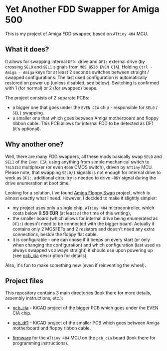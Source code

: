 # Yet Another FDD Swapper for Amiga 500

This is my project of Amiga FDD swapper, based on `ATtiny 404` MCU. 

## What it does?

It allows for swapping internal `DF0:` drive and `DF1:` external drive (by crossing `SEL0` and `SEL1` signals from `MOS 8520 EVEN CIA`). Holding `Ctrl - Amiga - Amiga` keys for at least 2 seconds switches between straight / swapped configurations. The last used configuration is automatically restored on power up (unless disabled, see below). Switching is confirmed with 1 (for normal) or 2 (for swapped) beeps.

The project consists of 2 separate PCBs:

* a bigger one that goes under the `EVEN CIA` chip - responsible for `SEL0` / `SEL1` swapping.
* a smaller one that which goes between Amiga motherboard and floppy ribbon cable. This PCB allows for internal FDD to be detected as DF1 (it's optional).

## Why another one?

Well, there are many FDD swappers, all these mods basically swap `SEL0` and `SEL1` of the `Even CIA`, using anything from simple mechanical switch to 	`74LS153` multiplexer (or even `4066` CMOS switch), driven by `ATtiny` MCU. Please note, that swapping `SEL0/1` signals is not enough for internal drive to work as `DF1:`, additional circuitry is needed to drive `~RDY` signal during the drive enumeration at boot time.

Looking for a solution, I've found [Amiga Floppy Swap](https://github.com/retronicdesign/AmigaFloppySwap) project, which is almost exactly what I need. However, I decided to make it slightly simpler:

* my project uses only a single chip, `ATtiny 404` microcontroller, which costs below **0.50 EUR** (at least at the time of this writing),
* the smaller board (which allows for internal drive being enumerated as `DF1:`) doesn't need to be connected with the bigger board. Actually it contains only 2 MOSFETs and 2 resistors and doesn't need any extra connections, beside the floppy flat cable. 
* it is configurable - one can chose if it beeps on every start (or only when changing the configuration) and which configuration (last used vs always swapped vs always straight) it should use upon powering up (see [pcb_cia](pcb_cia) description for details).

Also, it's fun to make something new (even if reinventing the wheel).

## Project files

This repository contains 3 main directories (look there for more details, assembly instructions, etc.):

* [pcb_cia](pcb_cia) -  KiCAD project of the bigger PCB which goes under the EVEN CIA chip.
* [pcb_df1](pcb_df1) - KiCAD project of the smaller PCB which goes between Amiga motherboard and floppy ribbon cable. 

* [firmware](firmware) for  the `ATtiny 404` MCU on the `pcb_cia` board (look there for programming instructions).

